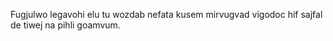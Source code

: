 Fugjulwo legavohi elu tu wozdab nefata kusem mirvugvad vigodoc hif sajfal de tiwej na pihli goamvum.